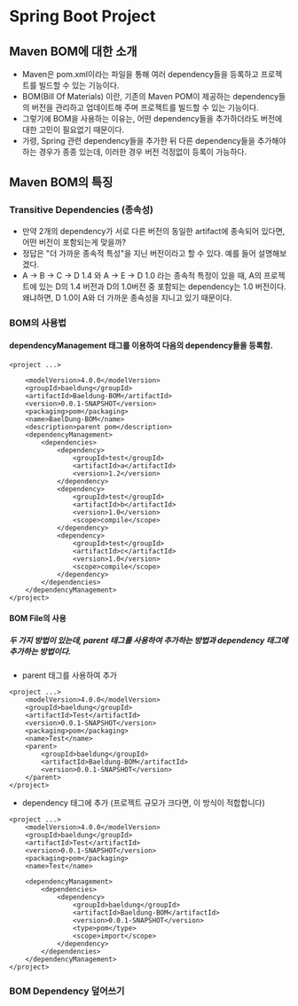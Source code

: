 # Spring Boot Project
## Maven BOM에 대한 소개
- Maven은 pom.xml이라는 파일을 통해 여러 dependency들을 등록하고 프로젝트를 빌드할 수 있는 기능이다.
- BOM(Bill Of Materials) 이란, 기존의 Maven POM이 제공하는 dependency들의 버전을 관리하고 업데이트해 주며 프로젝트를 빌드할 수 있는 기능이다.
- 그렇기에 BOM을 사용하는 이유는, 어떤 dependency들을 추가하더라도 버전에 대한 고민이 필요없기 때문이다.
- 가령, Spring 관련 dependency들을 추가한 뒤 다른 dependency들을 추가해야 하는 경우가 종종 있는데, 이러한 경우 버전 걱정없이 등록이 가능하다.

## Maven BOM의 특징
### Transitive Dependencies (종속성)
- 만약 2개의 dependency가 서로 다른 버전의 동일한 artifact에 종속되어 있다면, 어떤 버전이 포함되는게 맞을까?
- 정답은 "더 가까운 종속적 특성"을 지닌 버전이라고 할 수 있다. 예를 들어 설명해보겠다.
- A -> B -> C -> D 1.4  와  A -> E -> D 1.0 라는 종속적 특정이 있을 때, A의 프로젝트에 있는 D의 1.4 버전과 D의 1.0버전 중 포함되는 dependency는 1.0 버전이다.  
  왜냐하면, D 1.0이 A와 더 가까운 종속성을 지니고 있기 때문이다.

### BOM의 사용법
#### dependencyManagement 태그를 이용하여 다음의 dependency들을 등록함.
```
<project ...>
	
    <modelVersion>4.0.0</modelVersion>
    <groupId>baeldung</groupId>
    <artifactId>Baeldung-BOM</artifactId>
    <version>0.0.1-SNAPSHOT</version>
    <packaging>pom</packaging>
    <name>BaelDung-BOM</name>
    <description>parent pom</description>
    <dependencyManagement>
        <dependencies>
            <dependency>
                <groupId>test</groupId>
                <artifactId>a</artifactId>
                <version>1.2</version>
            </dependency>
            <dependency>
                <groupId>test</groupId>
                <artifactId>b</artifactId>
                <version>1.0</version>
                <scope>compile</scope>
            </dependency>
            <dependency>
                <groupId>test</groupId>
                <artifactId>c</artifactId>
                <version>1.0</version>
                <scope>compile</scope>
            </dependency>
        </dependencies>
    </dependencyManagement>
</project>
```
#### BOM File의 사용
##### 두 가지 방법이 있는데, parent 태그를 사용하여 추가하는 방법과 dependency 태그에 추가하는 방법이다.
- parent 태그를 사용하여 추가
```
<project ...>
    <modelVersion>4.0.0</modelVersion>
    <groupId>baeldung</groupId>
    <artifactId>Test</artifactId>
    <version>0.0.1-SNAPSHOT</version>
    <packaging>pom</packaging>
    <name>Test</name>
    <parent>
        <groupId>baeldung</groupId>
        <artifactId>Baeldung-BOM</artifactId>
        <version>0.0.1-SNAPSHOT</version>
    </parent>
</project>
```
- dependency 태그에 추가 (프로젝트 규모가 크다면, 이 방식이 적합합니다)
```
<project ...>
    <modelVersion>4.0.0</modelVersion>
    <groupId>baeldung</groupId>
    <artifactId>Test</artifactId>
    <version>0.0.1-SNAPSHOT</version>
    <packaging>pom</packaging>
    <name>Test</name>
    
    <dependencyManagement>
        <dependencies>
            <dependency>
                <groupId>baeldung</groupId>
                <artifactId>Baeldung-BOM</artifactId>
                <version>0.0.1-SNAPSHOT</version>
                <type>pom</type>
                <scope>import</scope>
            </dependency>
        </dependencies>
    </dependencyManagement>
</project>
```
### BOM Dependency 덮어쓰기

